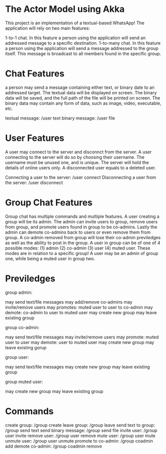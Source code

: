 
# The Actor Model using Akka

This project is an implementation of a textual-based WhatsApp!
The application will rely on two main features:

1-to-1 chat. In this feature a person using the application will send an addressed message to a specific destination.
1-to-many chat. In this feature a person using the application will
send a message addressed to the group itself. This message is broadcast
to all members found in the specific group.


# Chat Features
a person may send a message containing either text, or binary date to an addressed target. The textual data will be displayed on screen. 
The binary data will be saved, and the full path of the file will be printed
on screen. The binary data may contain any form of data, such as image, video, executable, etc.

textual message: /user text <target> <message>
binary message: /user file <target> <sourcefilePath>


# User Features
A user may connect to the server and disconnct from the server. A user connecting to the server will do so by choosing their username. 
The username must be unused one, and is unique. The server will hold the details of online users only. 
A disconnected user equals to a deleted user.

Connecting a user to the server: /user connect <username>
Disconnecting a user from the server: /user disconnect


# Group Chat Features
Group chat has multiple commands and multiple features. A user creating a group will be its admin. 
The admin can invite users to group, remove users from group, and promote users found in group to be co-admins. 
Lastly the admin can demote co-admins back to users or even remove them from group. 
A co-admin removed from group will lose their co-admin previledges as well as the ability to post in the group. 
A user in group can be of one of 4 possible modes: (1) admin (2) co-admin (3) user (4) muted user. 
These modes are in relation to a specific group! A user may be an admin of group one, while being a muted user in group two.

# Previledges
group admin:

may send text/file messages
may add/remove co-admins
may invite/remove users
may promotes: muted user to user to co-admin
may demote: co-admin to user to muted user
may create new group
may leave existing group

group co-admin:

may send text/file messages
may invite/remove users
may promote: muted user to user
may demote: user to muted user
may create new group
may leave existing gorup

group user:

may send text/file messages
may create new group
may leave existing group

group muted user:

may create new group
may leave existing group

# Commands

create group: /group create <groupname>
leave group: /group leave <groupname>
send text to group: /group send text <groupname> <message>
send binary message: /group send file <groupname> <sourcefilePath>
invite user: /group user invite <groupname> <targetusername>
remove user: /group user remove <groupname> <targetusername>
mute user: /group user mute <groupname> <targetusername> <timeinseconds>
unmute user: /group user unmute <groupname> <targetusername>
promote to co-admin: /group coadmin add <groupname> <targetusername>
demote co-admin: /group coadmin remove <groupname> <targetusername>
